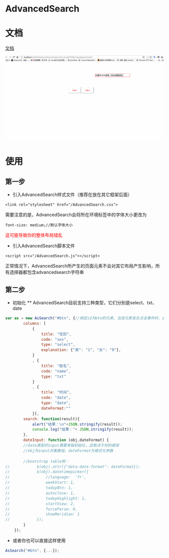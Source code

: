 # AdvancedSearch
# 文档
<a href="https://github.com/xizirumeng/AdvancedSearch/wiki">文档</a>

![示例](iframe.gif)
# 使用

## 第一步
* 引入AdvancedSearch样式文件（推荐在放在其它框架后面）
```
<link rel="stylesheet" href="/AdvancedSearch.css">
```
需要注意的是，AdvancedSearch会将所在环境<html>标签中的字体大小更改为
```
font-size: medium;//默认字体大小
```
<font color="red">这可能导致你的整体布局错乱</font>

* 引入AdvancedSearch脚本文件
```
<script src="/AdvancedSearch.js"></script>
```
正常情况下，AdvancedSearch所产生的页面元素不会对其它布局产生影响，所有选择器都包含advancedsearch字符串

## 第二步
* 初始化
** AdvancedSearch目前支持三种类型，它们分别是select、txt、date
``` javascript
var as = new AsSearch("#btn", {//绑定id为btn的元素，当该元素发生点击事件时，会显示AdvancedSearch页面
        columns: [
            {
                title: "性别",
                code: "sex",
                type: "select",
                explanation: {"男": "1", "女": "0"},
            }
            , {
                title: "姓名",
                code: "name",
                type: "txt"
            }
            , {
                title: "时间",
                code: "date",
                type: "date",
                dateFormat:""
            }],
        search: function(result){
            alert("结果：\n"+JSON.stringify(result));
            console.log("结果："+ JSON.stringify(result));
        },
        dateInput: function (obj,dateFormat) {
        //date类型的input需要单独初始化，这取决于你的框架
        //obj为input对象数组，dateFormat为格式化参数

        //bootstrap table例：
//            $(obj).attr({"data-date-format": dateFormat});
//            $(obj).datetimepicker({
//                //language:  'fr',
//                weekStart: 1,
//                todayBtn: 1,
//                autoclose: 1,
//                todayHighlight: 1,
//                startView: 2,
//                forceParse: 0,
//                showMeridian: 1
//            });
        }
    });
```
* 或者你也可以直接这样使用
``` javascript
AsSearch("#btn", {...});
```
